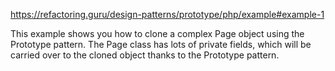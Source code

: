 https://refactoring.guru/design-patterns/prototype/php/example#example-1

This example shows you how to clone a complex Page object using the Prototype pattern. The Page class has lots of private fields, which will be carried over to the cloned object thanks to the Prototype pattern.

